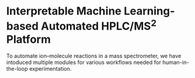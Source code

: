 # Interpretable Machine Learning-based Automated HPLC/MS<sup>2</sup> Platform

To automate ion–molecule reactions in a mass spectrometer, we have intoduced multiple modules for various workflows needed for human-in-the-loop experimentation.
